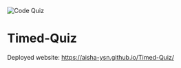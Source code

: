 ![Code Quiz](https://user-images.githubusercontent.com/83360651/123529023-9c69d080-d6e4-11eb-87e4-5ddfc161ecbb.gif)
# Timed-Quiz
Deployed website: https://aisha-ysn.github.io/Timed-Quiz/
